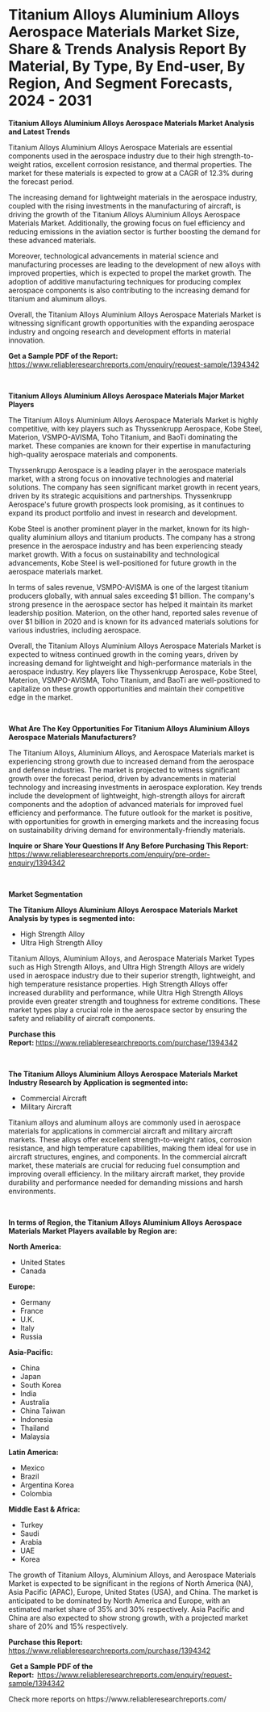 <p><h1>Titanium Alloys Aluminium Alloys Aerospace Materials Market Size, Share & Trends Analysis Report By Material, By Type, By End-user, By Region, And Segment Forecasts, 2024 - 2031</h1></p><p><strong>Titanium Alloys Aluminium Alloys Aerospace Materials Market Analysis and Latest Trends</strong></p>
<p><p>Titanium Alloys Aluminium Alloys Aerospace Materials are essential components used in the aerospace industry due to their high strength-to-weight ratios, excellent corrosion resistance, and thermal properties. The market for these materials is expected to grow at a CAGR of 12.3% during the forecast period.</p><p>The increasing demand for lightweight materials in the aerospace industry, coupled with the rising investments in the manufacturing of aircraft, is driving the growth of the Titanium Alloys Aluminium Alloys Aerospace Materials Market. Additionally, the growing focus on fuel efficiency and reducing emissions in the aviation sector is further boosting the demand for these advanced materials.</p><p>Moreover, technological advancements in material science and manufacturing processes are leading to the development of new alloys with improved properties, which is expected to propel the market growth. The adoption of additive manufacturing techniques for producing complex aerospace components is also contributing to the increasing demand for titanium and aluminum alloys.</p><p>Overall, the Titanium Alloys Aluminium Alloys Aerospace Materials Market is witnessing significant growth opportunities with the expanding aerospace industry and ongoing research and development efforts in material innovation.</p></p>
<p><strong>Get a Sample PDF of the Report:&nbsp;</strong> <a href="https://www.reliableresearchreports.com/enquiry/request-sample/1394342">https://www.reliableresearchreports.com/enquiry/request-sample/1394342</a></p>
<p>&nbsp;</p>
<p><strong>Titanium Alloys Aluminium Alloys Aerospace Materials Major Market Players</strong></p>
<p><p>The Titanium Alloys Aluminium Alloys Aerospace Materials Market is highly competitive, with key players such as Thyssenkrupp Aerospace, Kobe Steel, Materion, VSMPO-AVISMA, Toho Titanium, and BaoTi dominating the market. These companies are known for their expertise in manufacturing high-quality aerospace materials and components.</p><p>Thyssenkrupp Aerospace is a leading player in the aerospace materials market, with a strong focus on innovative technologies and material solutions. The company has seen significant market growth in recent years, driven by its strategic acquisitions and partnerships. Thyssenkrupp Aerospace's future growth prospects look promising, as it continues to expand its product portfolio and invest in research and development.</p><p>Kobe Steel is another prominent player in the market, known for its high-quality aluminium alloys and titanium products. The company has a strong presence in the aerospace industry and has been experiencing steady market growth. With a focus on sustainability and technological advancements, Kobe Steel is well-positioned for future growth in the aerospace materials market.</p><p>In terms of sales revenue, VSMPO-AVISMA is one of the largest titanium producers globally, with annual sales exceeding $1 billion. The company's strong presence in the aerospace sector has helped it maintain its market leadership position. Materion, on the other hand, reported sales revenue of over $1 billion in 2020 and is known for its advanced materials solutions for various industries, including aerospace.</p><p>Overall, the Titanium Alloys Aluminium Alloys Aerospace Materials Market is expected to witness continued growth in the coming years, driven by increasing demand for lightweight and high-performance materials in the aerospace industry. Key players like Thyssenkrupp Aerospace, Kobe Steel, Materion, VSMPO-AVISMA, Toho Titanium, and BaoTi are well-positioned to capitalize on these growth opportunities and maintain their competitive edge in the market.</p></p>
<p>&nbsp;</p>
<p><strong>What Are The Key Opportunities For Titanium Alloys Aluminium Alloys Aerospace Materials Manufacturers?</strong></p>
<p><p>The Titanium Alloys, Aluminium Alloys, and Aerospace Materials market is experiencing strong growth due to increased demand from the aerospace and defense industries. The market is projected to witness significant growth over the forecast period, driven by advancements in material technology and increasing investments in aerospace exploration. Key trends include the development of lightweight, high-strength alloys for aircraft components and the adoption of advanced materials for improved fuel efficiency and performance. The future outlook for the market is positive, with opportunities for growth in emerging markets and the increasing focus on sustainability driving demand for environmentally-friendly materials.</p></p>
<p><strong>Inquire or Share Your Questions If Any Before Purchasing This Report:</strong> <a href="https://www.reliableresearchreports.com/enquiry/pre-order-enquiry/1394342">https://www.reliableresearchreports.com/enquiry/pre-order-enquiry/1394342</a></p>
<p>&nbsp;</p>
<p><strong>Market Segmentation</strong></p>
<p><strong>The Titanium Alloys Aluminium Alloys Aerospace Materials Market Analysis by types is segmented into:</strong></p>
<p><ul><li>High Strength Alloy</li><li>Ultra High Strength Alloy</li></ul></p>
<p><p>Titanium Alloys, Aluminium Alloys, and Aerospace Materials Market Types such as High Strength Alloys, and Ultra High Strength Alloys are widely used in aerospace industry due to their superior strength, lightweight, and high temperature resistance properties. High Strength Alloys offer increased durability and performance, while Ultra High Strength Alloys provide even greater strength and toughness for extreme conditions. These market types play a crucial role in the aerospace sector by ensuring the safety and reliability of aircraft components.</p></p>
<p><strong>Purchase this Report:&nbsp;</strong><a href="https://www.reliableresearchreports.com/purchase/1394342">https://www.reliableresearchreports.com/purchase/1394342</a></p>
<p>&nbsp;</p>
<p><strong>The Titanium Alloys Aluminium Alloys Aerospace Materials Market Industry Research by Application is segmented into:</strong></p>
<p><ul><li>Commercial Aircraft</li><li>Military Aircraft</li></ul></p>
<p><p>Titanium alloys and aluminum alloys are commonly used in aerospace materials for applications in commercial aircraft and military aircraft markets. These alloys offer excellent strength-to-weight ratios, corrosion resistance, and high temperature capabilities, making them ideal for use in aircraft structures, engines, and components. In the commercial aircraft market, these materials are crucial for reducing fuel consumption and improving overall efficiency. In the military aircraft market, they provide durability and performance needed for demanding missions and harsh environments.</p></p>
<p>&nbsp;</p>
<p><strong>In terms of Region, the Titanium Alloys Aluminium Alloys Aerospace Materials Market Players available by Region are:</strong></p>
<p>
    <p> <strong> North America: </strong>
        <ul>
            <li>United States</li>
            <li>Canada</li>
        </ul>
        </p> 
    <p> <strong> Europe: </strong>
        <ul>
            <li>Germany</li>
            <li>France</li>
            <li>U.K.</li>
            <li>Italy</li>
            <li>Russia</li>
        </ul>
        </p> 
    <p> <strong> Asia-Pacific: </strong>
        <ul>
            <li>China</li>
            <li>Japan</li>
            <li>South Korea</li>
            <li>India</li>
            <li>Australia</li>
            <li>China Taiwan</li>
            <li>Indonesia</li>
            <li>Thailand</li>
            <li>Malaysia</li>
        </ul>
        </p> 
    <p> <strong> Latin America: </strong>
        <ul>
            <li>Mexico</li>
            <li>Brazil</li>
            <li>Argentina Korea</li>
            <li>Colombia</li>
        </ul>
        </p> 
    <p> <strong> Middle East & Africa: </strong>
        <ul>
            <li>Turkey</li>
            <li>Saudi</li>
            <li>Arabia</li>
            <li>UAE</li>
            <li>Korea</li>
        </ul>
    </p>
    </p>
<p><p>The growth of Titanium Alloys, Aluminium Alloys, and Aerospace Materials Market is expected to be significant in the regions of North America (NA), Asia Pacific (APAC), Europe, United States (USA), and China. The market is anticipated to be dominated by North America and Europe, with an estimated market share of 35% and 30% respectively. Asia Pacific and China are also expected to show strong growth, with a projected market share of 20% and 15% respectively.</p></p>
<p><strong>Purchase this Report: </strong><a href="https://www.reliableresearchreports.com/purchase/1394342">https://www.reliableresearchreports.com/purchase/1394342</a></p>
<p>&nbsp;<strong>Get a Sample PDF of the Report:&nbsp;&nbsp;</strong><a href="https://www.reliableresearchreports.com/enquiry/request-sample/1394342">https://www.reliableresearchreports.com/enquiry/request-sample/1394342</a></p>
<p><strong></strong></p>
<p>Check more reports on https://www.reliableresearchreports.com/</p>